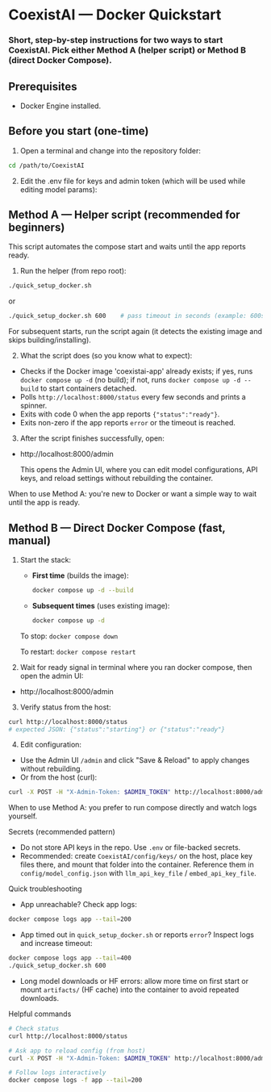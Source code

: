 # CoexistAI — Docker Quickstart

### Short, step-by-step instructions for two ways to start CoexistAI. Pick either Method A (helper script) or Method B (direct Docker Compose).

## Prerequisites
- Docker Engine installed.

## Before you start (one-time)
1. Open a terminal and change into the repository folder:

```bash
cd /path/to/CoexistAI
```

2. Edit the .env file for keys and admin token (which will be used while editing model params):


## Method A — Helper script (recommended for beginners)
This script automates the compose start and waits until the app reports ready.

1. Run the helper (from repo root):

```bash
./quick_setup_docker.sh 
```
or 

```bash       # default timeout 300s
./quick_setup_docker.sh 600    # pass timeout in seconds (example: 600s = 10min)
```

   For subsequent starts, run the script again (it detects the existing image and skips building/installing).

2. What the script does (so you know what to expect):
- Checks if the Docker image 'coexistai-app' already exists; if yes, runs `docker compose up -d` (no build); if not, runs `docker compose up -d --build` to start containers detached.
- Polls `http://localhost:8000/status` every few seconds and prints a spinner.
- Exits with code 0 when the app reports `{"status":"ready"}`.
- Exits non-zero if the app reports `error` or the timeout is reached.

3. After the script finishes successfully, open:

- http://localhost:8000/admin

   This opens the Admin UI, where you can edit model configurations, API keys, and reload settings without rebuilding the container.

When to use Method A: you're new to Docker or want a simple way to wait until the app is ready.


## Method B — Direct Docker Compose (fast, manual)
1. Start the stack:

   - **First time** (builds the image):
     ```bash
     docker compose up -d --build
     ```

   - **Subsequent times** (uses existing image):
     ```bash
     docker compose up -d
     ```

   To stop: `docker compose down`

   To restart: `docker compose restart`

2. Wait for ready signal in terminal where you ran docker compose, then open the admin UI:

- http://localhost:8000/admin

3. Verify status from the host:

```bash
curl http://localhost:8000/status
# expected JSON: {"status":"starting"} or {"status":"ready"}
```

4. Edit configuration:
- Use the Admin UI `/admin` and click "Save & Reload" to apply changes without rebuilding.
- Or from the host (curl):

```bash
curl -X POST -H "X-Admin-Token: $ADMIN_TOKEN" http://localhost:8000/admin/reload-config
```

When to use Method A: you prefer to run compose directly and watch logs yourself.

Secrets (recommended pattern)
- Do not store API keys in the repo. Use `.env` or file-backed secrets.
- Recommended: create `CoexistAI/config/keys/` on the host, place key files there, and mount that folder into the container. Reference them in `config/model_config.json` with `llm_api_key_file` / `embed_api_key_file`.

Quick troubleshooting
- App unreachable? Check app logs:

```bash
docker compose logs app --tail=200
```

- App timed out in `quick_setup_docker.sh` or reports `error`? Inspect logs and increase timeout:

```bash
docker compose logs app --tail=400
./quick_setup_docker.sh 600
```

- Long model downloads or HF errors: allow more time on first start or mount `artifacts/` (HF cache) into the container to avoid repeated downloads.

Helpful commands

```bash
# Check status
curl http://localhost:8000/status

# Ask app to reload config (from host)
curl -X POST -H "X-Admin-Token: $ADMIN_TOKEN" http://localhost:8000/admin/reload-config

# Follow logs interactively
docker compose logs -f app --tail=200
```

